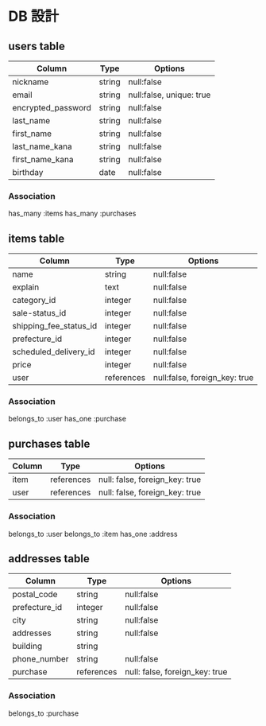 # DB 設計


## users table

| Column             | Type                | Options                 |
|--------------------|---------------------|-------------------------|
| nickname           | string              | null:false              |
| email              | string              | null:false, unique: true|
| encrypted_password | string              | null:false              |
| last_name          | string              | null:false              |
| first_name         | string              | null:false              |
| last_name_kana     | string              | null:false              |
| first_name_kana    | string              | null:false              |
| birthday           | date                | null:false              |



### Association
has_many :items
has_many :purchases


## items table

| Column                              | Type        | Options                                |
|-------------------------------------|-------------|----------------------------------------|
| name                                | string      | null:false                             |
| explain                             | text        | null:false                             |
| category_id                         | integer     | null:false                             |
| sale-status_id                      | integer     | null:false                             |
| shipping_fee_status_id              | integer     | null:false                             |
| prefecture_id                       | integer     | null:false                             |
| scheduled_delivery_id               | integer     | null:false                             |
| price                               | integer     | null:false                             |
| user                                | references  | null:false, foreign_key: true          |




### Association
belongs_to :user
has_one :purchase

## purchases table

| Column         | Type         | Options                                        |
|----------------|--------------|------------------------------------------------|
| item           | references   | null: false, foreign_key: true                 |
| user           | references   | null: false, foreign_key: true                 |

### Association
belongs_to :user
belongs_to :item
has_one :address




## addresses table

| Column         | Type                  | Options                        |
|----------------|-----------------------|--------------------------------|
| postal_code    | string                | null:false                     |
| prefecture_id  | integer               | null:false                     |
| city           | string                | null:false                     |
| addresses      | string                | null:false                     |
| building       | string                |                                |
| phone_number   | string                | null:false                     |
| purchase       | references            | null: false, foreign_key: true |

### Association
belongs_to :purchase


